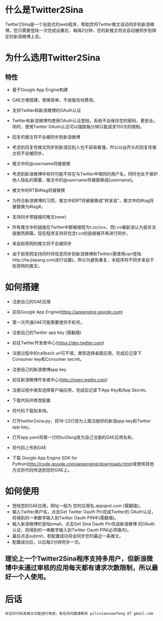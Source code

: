 

什么是Twitter2Sina
=============

Twitter2Sina是一个自助式的web程序，帮助您将Twitter推文自动同步到新浪微博。您只需要登陆一次完成设置后，每隔2分钟，您的新推文将会自动被同步到绑定的新浪微博上去。

为什么选用Twitter2Sina
=============

## 特性

- 基于Google App Engine构建
 - GAE方便搭建，使用简单，不收取任何费用。

- 支持Twitter和新浪微博的OAuth认证
 - Twitter和新浪微博均使用OAuth认证登陆，系统不会保存您的密码，更安全。同时，使用Twitter OAuth认证可以摆脱每分钟只能请求150次的限制。
  
- 回复的推文将不会被同步到新浪微博
 - 考虑到回复性推文同步到新浪后别人也不容易看懂，所以以@开头的回复性推文将不会被同步。
  
- 推文中的@username将被替换
 - 考虑到新浪微博中有时可能不存在与Twitter中相同的用户名，同时也处于保护他人隐私的需要，推文中的@username将被替换成[username]。
  
- 推文中的RT和#tag将被替换
 - 为符合新浪微博的习惯，推文中的RT将被替换成“转发自”，推文中的\#tag将被替换为\#tag\#。
  
- 支持同步带链接的推文(new)
 - 所有推文中的链接在Twitter中都被缩短为t.co/xxx，而t.co被新浪认为是非法链接而屏蔽。现在程序支持将包含t.co的链接展开再进行同步。
  
- 来自街旁网的推文将不会被同步
 - 由于街旁网支持同时将信息同步到新浪微博和Twitter(需使用vpn登陆http://tw.jiepang.com进行设置)，所以为避免重复，本程序将不同步来自于街旁网的推文。


如何搭建
=============

- 注册自己的GAE应用 
 - 前往Google App Engine(https://appengine.google.com)
 - 第一次开通GAE可能需要提供手机号。
  
- 注册自己的Twitter app key (需翻墙)
 - 前往Twitter开发者中心(https://dev.twitter.com)
 - 注册过程中的callback url可不填，类型选择桌面应用，完成后记录下Consumer key和Consumer secret。	
  
- 注册自己的新浪微博app key
 - 前往新浪微博开发者中心(http://open.weibo.com)
 - 注册过程中类型选择客户端应用，完成后记录下App Key和App Secret。
  
- 下载代码并修改配置
 - 将代码下载到本地。
 - 打开twitter2sina.py，将19-22行改为上面注册好的新浪app key和Twitter app key。
 - 打开app.yaml将第一行的tui2lang改为自己注册的GAE应用名称。
  
- 将代码上传到GAE
 - 下载 Google App Engine SDK for Python(http://code.google.com/appengine/downloads.html)或使用其他方式将代码传送到您的GAE上。
  
如何使用
=============

- 登陆您的GAE应用，网址一般为 您的应用名.appspot.com (需翻墙)。
- 输入Twitter用户名，点击Get Twitter Oauth Pin完成Twitter的 
OAuth认证，将得到的一串数字输入到Twitter Oauth PIN中(需翻墙)。
- 输入新浪微博的登陆email，点击Get Sina Oauth Pin完成新浪微博
的OAuth认证，将得到的一串数字输入到Twitter Oauth PIN(必须墙内)。
- 最后点击submit，若配置成功将会同步您的最近一条推文。
- 配置成功后，以后每2分钟同步一次。
## 理论上一个Twitter2Sina程序支持多用户，但新浪微博中未通过审核的应用每天都有请求次数限制，所以最好一个人使用。

后话
=============
  
    欢迎对代码及相关功能进行改进，有任何问题请联系 pilixiaoxuanfeng AT gmail.com